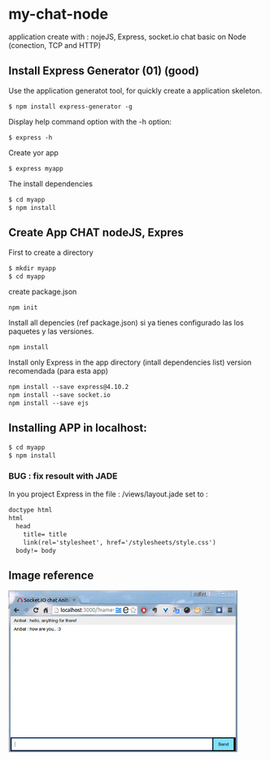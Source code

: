 # my-chat-node

 application create with : nojeJS, Express, socket.io
 chat basic on Node (conection, TCP and HTTP)

## Install Express Generator (01) (good)
Use the application generatot tool, for quickly create a application skeleton.

    $ npm install express-generator -g

Display help command option with the -h option:

    $ express -h

Create yor app

    $ express myapp

The install dependencies

    $ cd myapp
    $ npm install


## Create App CHAT nodeJS, Expres

First to create a directory

    $ mkdir myapp
    $ cd myapp

create package.json

    npm init

Install all depencies (ref package.json) si ya tienes configurado las 
los paquetes y las versiones.

    npm install

Install only Express in the app directory (intall dependencies list)
version recomendada (para esta app)

    npm install --save express@4.10.2
    npm install --save socket.io
    npm install --save ejs


## Installing APP in localhost:

    $ cd myapp
    $ npm install

### BUG : fix resoult with JADE

In you project Express  in the file : /views/layout.jade
set to :
    
    doctype html
    html
      head
        title= title
        link(rel='stylesheet', href='/stylesheets/style.css')
      body!= body



## Image reference

![image app chat](https://github.com/enlacee/my-chat-node/blob/master/docs/my-chat-node.jpg)